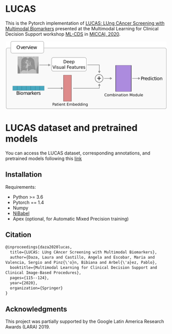 # LUCAS
This is the Pytorch implementation of [LUCAS: LUng CAncer Screening with Multimodal Biomarkers](https://link.springer.com/chapter/10.1007/978-3-030-60946-7_12) presented at the Multimodal Learning for Clinical Decision Support workshop [ML-CDS](http://mcbr-cds.org) in [MICCAI, 2020](https://www.miccai2020.org/en/).

<p align="center"><img src="img/overview_LUCAS.png" width=500"//></p>

# LUCAS dataset and pretrained models
You can access the LUCAS dataset, corresponding annotations, and pretrained models following this [link](http://157.253.243.19/LUCAS/)

## Installation
Requirements:

 - Python >= 3.6
 - Pytorch == 1.4
 - Numpy
 - [NiBabel](https://nipy.org/nibabel/)
 - Apex (optional, for Automatic Mixed Precision training)

## Citation
```
@inproceedings{daza2020lucas,
  title={LUCAS: LUng CAncer Screening with Multimodal Biomarkers},
  author={Daza, Laura and Castillo, Angela and Escobar, Maria and Valencia, Sergio and Pinz{\'o}n, Bibiana and Arbel{\'a}ez, Pablo},
  booktitle={Multimodal Learning for Clinical Decision Support and Clinical Image-Based Procedures},
  pages={115--124},
  year={2020},
  organization={Springer}
}
```
## Acknowledgments
This project was partially supported by the Google Latin America Research Awards (LARA) 2019.
